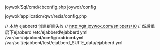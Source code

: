 joywok/Sql/cmd/dbconfig.php
joywok/config

joywok/application/qwr/redis/config.php

// 本地 ejabberd 创建群聊失败
// http://git.joywok.com/snippets/10
// 然后重启下ejabberd 
/etc/ejabberd/ejabberd.yml
/var/soft/ejabberd/config/ejabberd.yml
/var/soft/ejabberd/test/ejabberd_SUITE_data/ejabberd.yml